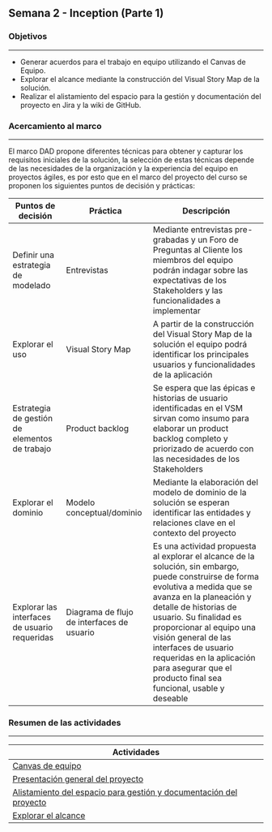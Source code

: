 ## Semana 2 - Inception (Parte 1)

### Objetivos
---

* Generar acuerdos para el trabajo en equipo utilizando el Canvas de Equipo.
* Explorar el alcance mediante la construcción del Visual Story Map de la solución.
* Realizar el alistamiento del espacio para la gestión y documentación del proyecto en Jira y la wiki de GitHub.

### Acercamiento al marco
---

El marco DAD propone diferentes técnicas para obtener y capturar los requisitos iniciales de la solución, la selección de estas técnicas depende de las necesidades de la organización y la experiencia del equipo en proyectos ágiles, es por esto que en el marco del proyecto del curso se proponen los siguientes puntos de decisión y prácticas:

| Puntos de decisión                                     | Práctica                                   | Descripción     |
|-----------------------------------------------|--------------------------------------------|-----------------|
| Definir una estrategia de modelado            | Entrevistas                                | Mediante entrevistas pre-grabadas y un Foro de Preguntas al Cliente los miembros del equipo podrán indagar sobre las expectativas de los Stakeholders y las funcionalidades a implementar |
| Explorar el uso                               | Visual Story Map                           | A partir de la construcción del Visual Story Map de la solución el equipo podrá identificar los principales usuarios y funcionalidades de la aplicación |
| Estrategia de gestión de elementos de trabajo | Product backlog                            | Se espera que las épicas e historias de usuario identificadas en el VSM sirvan como insumo para elaborar un product backlog completo y priorizado de acuerdo con las necesidades de los Stakeholders              |
| Explorar el dominio                           | Modelo conceptual/dominio                  | Mediante la elaboración del modelo de dominio de la solución se esperan identificar las entidades y relaciones clave en el contexto del proyecto                |
| Explorar las interfaces de usuario requeridas | Diagrama de flujo de interfaces de usuario | Es una actividad propuesta al explorar el alcance de la solución, sin embargo, puede construirse de forma evolutiva a medida que se avanza en la planeación y detalle de historias de usuario. Su finalidad es proporcionar al equipo una visión general de las interfaces de usuario requeridas en la aplicación para asegurar que el producto final sea funcional, usable y deseable           |

### Resumen de las actividades
---

| Actividades   |
|---------------|
| [Canvas de equipo](https://avargas20.github.io/MISW-Procesos/semanas/inception/semana2/s2_canvas_de_equipo) |
| [Presentación general del proyecto](https://avargas20.github.io/MISW-Procesos/generalidades) |
| [Alistamiento del espacio para gestión y documentación del proyecto](https://avargas20.github.io/MISW-Procesos/semanas/inception/semana2/s2_alistamiento)|
| [Explorar el alcance](https://avargas20.github.io/MISW-Procesos/semanas/inception/semana2/s2_alcance)|

